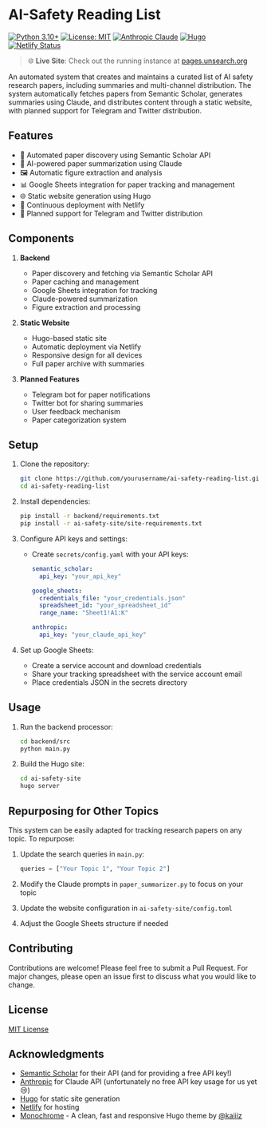 # AI-Safety Reading List

[![Python 3.10+](https://img.shields.io/badge/python-3.10+-blue.svg)](https://www.python.org/downloads/)
[![License: MIT](https://img.shields.io/badge/License-MIT-yellow.svg)](https://opensource.org/licenses/MIT)
[![Anthropic Claude](https://img.shields.io/badge/AI-Claude%203.5-green)](https://www.anthropic.com/)
[![Hugo](https://img.shields.io/badge/Hugo-%5E0.123.0-ff4088)](https://gohugo.io/)
[![Netlify Status](https://api.netlify.com/api/v1/badges/c4ffd274-3e6c-4243-b022-94c47e8a5442/deploy-status)](https://app.netlify.com/sites/aisafetypapers/deploys)

> 🌐 **Live Site**: Check out the running instance at [pages.unsearch.org](https://pages.unsearch.org)

An automated system that creates and maintains a curated list of AI safety research papers, including summaries and multi-channel distribution. The system automatically fetches papers from Semantic Scholar, generates summaries using Claude, and distributes content through a static website, with planned support for Telegram and Twitter distribution.

## Features

- 🤖 Automated paper discovery using Semantic Scholar API
- 📝 AI-powered paper summarization using Claude
- 🖼️ Automatic figure extraction and analysis
- 📊 Google Sheets integration for paper tracking and management
- 🌐 Static website generation using Hugo
- 🔄 Continuous deployment with Netlify
- 📱 Planned support for Telegram and Twitter distribution

## Components

1. **Backend**
   - Paper discovery and fetching via Semantic Scholar API
   - Paper caching and management
   - Google Sheets integration for tracking
   - Claude-powered summarization
   - Figure extraction and processing

2. **Static Website**
   - Hugo-based static site
   - Automatic deployment via Netlify
   - Responsive design for all devices
   - Full paper archive with summaries

3. **Planned Features**
   - Telegram bot for paper notifications
   - Twitter bot for sharing summaries
   - User feedback mechanism
   - Paper categorization system

## Setup

1. Clone the repository:

   ```bash
   git clone https://github.com/yourusername/ai-safety-reading-list.git
   cd ai-safety-reading-list
   ```

2. Install dependencies:

   ```bash
   pip install -r backend/requirements.txt
   pip install -r ai-safety-site/site-requirements.txt
   ```

3. Configure API keys and settings:
   - Create `secrets/config.yaml` with your API keys:
     ```yaml
     semantic_scholar:
       api_key: "your_api_key"
     
     google_sheets:
       credentials_file: "your_credentials.json"
       spreadsheet_id: "your_spreadsheet_id"
       range_name: "Sheet1!A1:K"
     
     anthropic:
       api_key: "your_claude_api_key"
     ```

4. Set up Google Sheets:
   - Create a service account and download credentials
   - Share your tracking spreadsheet with the service account email
   - Place credentials JSON in the secrets directory

## Usage

1. Run the backend processor:
   ```bash
   cd backend/src
   python main.py
   ```


2. Build the Hugo site:
   ```bash
   cd ai-safety-site
   hugo server
   ```

## Repurposing for Other Topics

This system can be easily adapted for tracking research papers on any topic. To repurpose:

1. Update the search queries in `main.py`:
   ```python
   queries = ["Your Topic 1", "Your Topic 2"]
   ```

2. Modify the Claude prompts in `paper_summarizer.py` to focus on your topic

3. Update the website configuration in `ai-safety-site/config.toml`

4. Adjust the Google Sheets structure if needed

## Contributing

Contributions are welcome! Please feel free to submit a Pull Request. For major changes, please open an issue first to discuss what you would like to change.

## License

[MIT License](LICENSE)

## Acknowledgments

- [Semantic Scholar](https://www.semanticscholar.org/) for their API (and for providing a free API key!)
- [Anthropic](https://www.anthropic.com/) for Claude API (unfortunately no free API key usage for us yet 😢)
- [Hugo](https://gohugo.io/) for static site generation
- [Netlify](https://www.netlify.com/) for hosting
- [Monochrome](https://github.com/kaiiiz/hugo-theme-monochrome) - A clean, fast and responsive Hugo theme by [@kaiiiz](https://github.com/kaiiiz)
